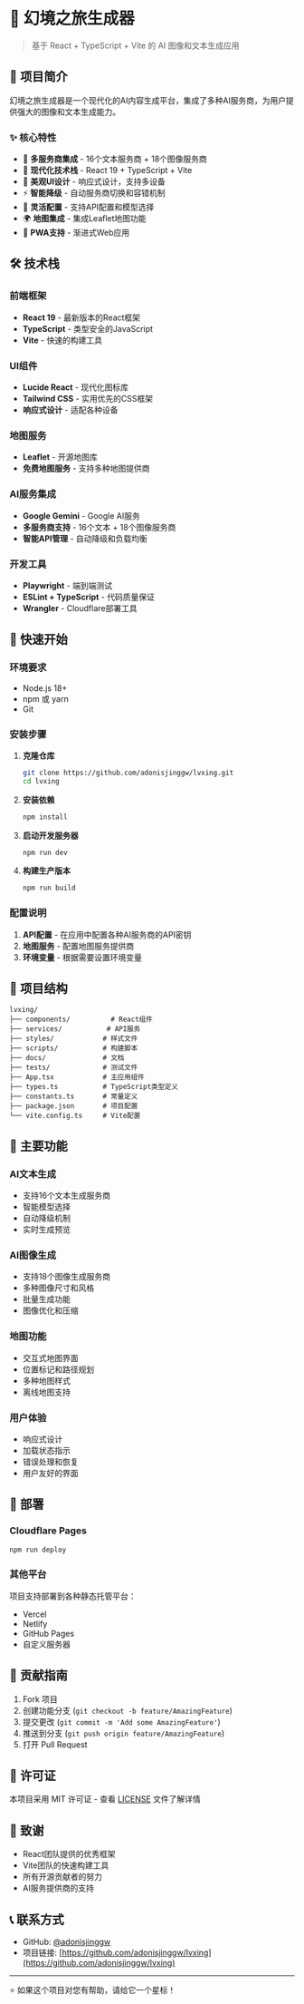 # 🎨 幻境之旅生成器

> 基于 React + TypeScript + Vite 的 AI 图像和文本生成应用

## 🌟 项目简介

幻境之旅生成器是一个现代化的AI内容生成平台，集成了多种AI服务商，为用户提供强大的图像和文本生成能力。

### ✨ 核心特性

- 🎯 **多服务商集成** - 16个文本服务商 + 18个图像服务商
- 🚀 **现代化技术栈** - React 19 + TypeScript + Vite
- 🎨 **美观UI设计** - 响应式设计，支持多设备
- ⚡ **智能降级** - 自动服务商切换和容错机制
- 🔧 **灵活配置** - 支持API配置和模型选择
- 🌍 **地图集成** - 集成Leaflet地图功能
- 📱 **PWA支持** - 渐进式Web应用

## 🛠️ 技术栈

### 前端框架
- **React 19** - 最新版本的React框架
- **TypeScript** - 类型安全的JavaScript
- **Vite** - 快速的构建工具

### UI组件
- **Lucide React** - 现代化图标库
- **Tailwind CSS** - 实用优先的CSS框架
- **响应式设计** - 适配各种设备

### 地图服务
- **Leaflet** - 开源地图库
- **免费地图服务** - 支持多种地图提供商

### AI服务集成
- **Google Gemini** - Google AI服务
- **多服务商支持** - 16个文本 + 18个图像服务商
- **智能API管理** - 自动降级和负载均衡

### 开发工具
- **Playwright** - 端到端测试
- **ESLint + TypeScript** - 代码质量保证
- **Wrangler** - Cloudflare部署工具

## 🚀 快速开始

### 环境要求
- Node.js 18+
- npm 或 yarn
- Git

### 安装步骤

1. **克隆仓库**
   ```bash
   git clone https://github.com/adonisjinggw/lvxing.git
   cd lvxing
   ```

2. **安装依赖**
   ```bash
   npm install
   ```

3. **启动开发服务器**
   ```bash
   npm run dev
   ```

4. **构建生产版本**
   ```bash
   npm run build
   ```

### 配置说明

1. **API配置** - 在应用中配置各种AI服务商的API密钥
2. **地图服务** - 配置地图服务提供商
3. **环境变量** - 根据需要设置环境变量

## 📁 项目结构

```
lvxing/
├── components/          # React组件
├── services/           # API服务
├── styles/            # 样式文件
├── scripts/           # 构建脚本
├── docs/              # 文档
├── tests/             # 测试文件
├── App.tsx            # 主应用组件
├── types.ts           # TypeScript类型定义
├── constants.ts       # 常量定义
├── package.json       # 项目配置
└── vite.config.ts     # Vite配置
```

## 🎯 主要功能

### AI文本生成
- 支持16个文本生成服务商
- 智能模型选择
- 自动降级机制
- 实时生成预览

### AI图像生成
- 支持18个图像生成服务商
- 多种图像尺寸和风格
- 批量生成功能
- 图像优化和压缩

### 地图功能
- 交互式地图界面
- 位置标记和路径规划
- 多种地图样式
- 离线地图支持

### 用户体验
- 响应式设计
- 加载状态指示
- 错误处理和恢复
- 用户友好的界面

## 🔧 部署

### Cloudflare Pages
```bash
npm run deploy
```

### 其他平台
项目支持部署到各种静态托管平台：
- Vercel
- Netlify
- GitHub Pages
- 自定义服务器

## 🤝 贡献指南

1. Fork 项目
2. 创建功能分支 (`git checkout -b feature/AmazingFeature`)
3. 提交更改 (`git commit -m 'Add some AmazingFeature'`)
4. 推送到分支 (`git push origin feature/AmazingFeature`)
5. 打开 Pull Request

## 📄 许可证

本项目采用 MIT 许可证 - 查看 [LICENSE](LICENSE) 文件了解详情

## 🙏 致谢

- React团队提供的优秀框架
- Vite团队的快速构建工具
- 所有开源贡献者的努力
- AI服务提供商的支持

## 📞 联系方式

- GitHub: [@adonisjinggw](https://github.com/adonisjinggw)
- 项目链接: [https://github.com/adonisjinggw/lvxing](https://github.com/adonisjinggw/lvxing)

---

⭐ 如果这个项目对您有帮助，请给它一个星标！ 